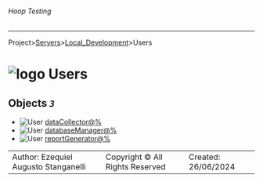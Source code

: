 ###### Hoop Testing
___
Project>[Servers](../../Servers.md)>[Local_Development](../Local_Development.md)>Users


# ![logo](../../../Images/folder64.svg) Users



## <a name="#Users"></a>Objects _`3`_
- ![User](../../../Images/user.svg) [dataCollector@%](dataCollector@%.md)
- ![User](../../../Images/user.svg) [databaseManager@%](databaseManager@%.md)
- ![User](../../../Images/user.svg) [reportGenerator@%](reportGenerator@%.md)


||||
|---|---|---|
|Author: Ezequiel Augusto Stanganelli|Copyright © All Rights Reserved|Created: 26/06/2024|